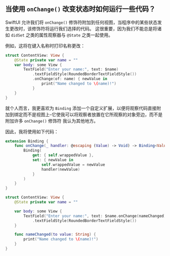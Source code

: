 当使用 `onChange()` 改变状态时如何运行一些代码？
----

SwiftUI 允许我们将 `onChange()` 修饰符附加到任何视图，当程序中的某些状态发生更改时，该修饰符将运行我们选择的代码。 这很重要，因为我们不能总是将诸如 `didSet` 之类的属性观察器与 `@State` 之类一起使用。

例如，这将在键入名称时打印名称更改：

```swift
struct ContentView: View {
    @State private var name = ""
    var body: some View {
        TextField("Enter your name:", text: $name)
            .textFieldStyle(RoundedBorderTextFieldStyle())
            .onChange(of: name) { newValue in
                print("Name changed to \(name)!")
            }
    }
}
```

就个人而言，我更喜欢为 `Binding` 添加一个自定义扩展，以便将观察代码直接附加到绑定而不是视图上–它使我可以将观察者放置在它所观察的对象旁边，而不是附加许多 `onChange()` 修饰符 我认为其他地方。

因此，我将使用如下代码：

```swift
extension Binding {
    func onChange(_ handler: @escaping (Value) -> Void) -> Binding<Value> {
        Binding(
            get: { self.wrappedValue },
            set: { newValue in
                self.wrappedValue = newValue
                handler(newValue)
            }
        )
    }
}

struct ContentView: View {
    @State private var name = ""

    var body: some View {
        TextField("Enter your name:", text: $name.onChange(nameChanged))
            .textFieldStyle(RoundedBorderTextFieldStyle())
    }

    func nameChanged(to value: String) {
        print("Name changed to \(name)!")
    }
}
```